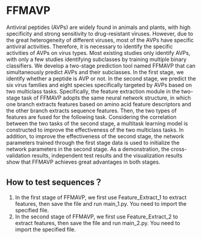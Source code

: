 # FFMAVP

Antiviral peptides (AVPs) are widely found in animals and plants, with high specificity and strong sensitivity to drug-resistant viruses. However, due to the great heterogeneity of different viruses, most of the AVPs have specific antiviral activities. Therefore, it is necessary to identify the specific activities of AVPs on virus types. Most existing studies only identify AVPs, with only a few studies identifying subclasses by training multiple binary classifiers. We develop a two-stage prediction tool named FFMAVP that can simultaneously predict AVPs and their subclasses. In the first stage, we identify whether a peptide is AVP or not. In the second stage, we predict the six virus families and eight species specifically targeted by AVPs based on two multiclass tasks. Specifically, the feature extraction module in the two-stage task of FFMAVP adopts the same neural network structure, in which one branch extracts features based on amino acid feature descriptors and the other branch extracts sequence features. Then, the two types of features are fused for the following task. Considering the correlation between the two tasks of the second stage, a multitask learning model is constructed to improve the effectiveness of the two multiclass tasks. In addition, to improve the effectiveness of the second stage, the network parameters trained through the first stage data is used to initialize the network parameters in the second stage. As a demonstration, the cross-validation results, independent test results and the visualization results show that FFMAVP achieves great advantages in both stages.

## How to test sequences？
1. In the first stage of FFMAVP, we first use Feature_Extract_1 to extract features, then save the file and run main_1.py. You need to import the specified file.
2. In the second stage of FFMAVP, we first use Feature_Extract_2 to extract features, then save the file and run main_2.py. You need to import the specified file.
